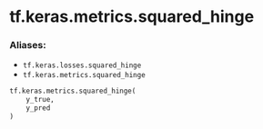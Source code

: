 <div itemscope itemtype="http://developers.google.com/ReferenceObject">
<meta itemprop="name" content="tf.keras.metrics.squared_hinge" />
<meta itemprop="path" content="Stable" />
</div>

# tf.keras.metrics.squared_hinge

### Aliases:

* `tf.keras.losses.squared_hinge`
* `tf.keras.metrics.squared_hinge`

``` python
tf.keras.metrics.squared_hinge(
    y_true,
    y_pred
)
```

